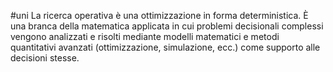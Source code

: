 #uni 
La ricerca operativa è una ottimizzazione in forma deterministica.
È una branca della matematica applicata in cui problemi decisionali complessi vengono analizzati e risolti mediante modelli matematici e metodi quantitativi avanzati (ottimizzazione, simulazione, ecc.) come supporto alle decisioni stesse.